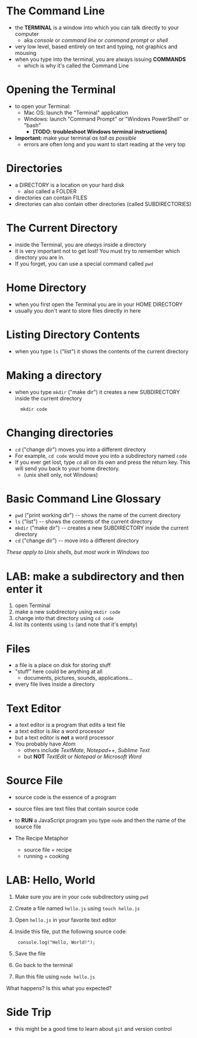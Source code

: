 # The Command Line

* the **TERMINAL** is a window into which you can talk directly to your computer
  * aka *console* or *command line* or *command prompt* or *shell*
* very low level, based entirely on text and typing, not graphics and mousing
* when you type into the terminal, you are always issuing **COMMANDS**
  * which is why it's called the Command Line
  
# Opening the Terminal

* to open your Terminal:
  * Mac OS: launch the "Terminal" application
  * Windows: launch "Command Prompt" or "Windows PowerShell" or "bash"
    * **[TODO: troubleshoot Windows terminal instructions]**
* **Important:** make your terminal *as tall as possible*
  * errors are often long and you want to start reading at the very top

# Directories

* a DIRECTORY is a location on your hard disk
  * also called a FOLDER
* directories can contain FILES
* directories can also contain other directories (called SUBDIRECTORIES)

# The Current Directory

* inside the Terminal, you are *always* inside a directory
* it is very important not to get lost! You must try to remember which directory you are in.
* If you forget, you can use a special command called `pwd`

# Home Directory

* when you first open the Terminal you are in your HOME DIRECTORY
* usually you don't want to store files directly in here

# Listing Directory Contents

* when you type `ls` ("list") it shows the contents of the current directory

# Making a directory

* when you type `mkdir` ("make dir") it creates a new SUBDIRECTORY inside the current directory
        
        mkdir code
        
# Changing directories

* `cd` ("change dir") moves you into a different directory
* For example, `cd code` would move you into a subdirectory named `code`
* If you ever get lost, type `cd` all on its own and press the return key. This will send you back to your home directory.
  * (unix shell only, not Windows)

# Basic Command Line Glossary

* `pwd` ("print working dir") -- shows the name of the current directory
* `ls` ("list") -- shows the contents of the current directory
* `mkdir` ("make dir") -- creates a new SUBDIRECTORY inside the current directory
* `cd` ("change dir") -- move into a different directory

*These apply to Unix shells, but most work in Windows too*

# LAB: make a subdirectory and then enter it

1. open Terminal
2. make a new subdirectory using `mkdir code`
3. change into that directory using `cd code`
4. list its contents using `ls` (and note that it's empty)

# Files

* a file is a place on disk for storing stuff
* "stuff" here could be anything at all
  * documents, pictures, sounds, applications...
* every file lives inside a directory

# Text Editor

* a text editor is a program that edits a text file
* a text editor is *like* a word processor
* but a text editor is **not** a word processor
* You probably have *Atom* 
  * others include *TextMate*, *Notepad++*, *Sublime Text*
  * but **NOT** *TextEdit* or *Notepad* or *Microsoft Word*

# Source File

* source code is the essence of a program
* source files are text files that contain source code
* to **RUN** a JavaScript program you type `node` and then the name of the source file

* The Recipe Metaphor
  * source file = recipe
  * running = cooking

# LAB: Hello, World

1. Make sure you are in your `code` subdirectory using `pwd`
2. Create a file named `hello.js` using `touch hello.js`
3. Open `hello.js` in your favorite text editor
4. Inside this file, put the following source code:

        console.log("Hello, World!");

5. Save the file 
6. Go back to the terminal
7. Run this file using `node hello.js`

What happens? Is this what you expected?

# Side Trip

* this might be a good time to learn about `git` and version control

